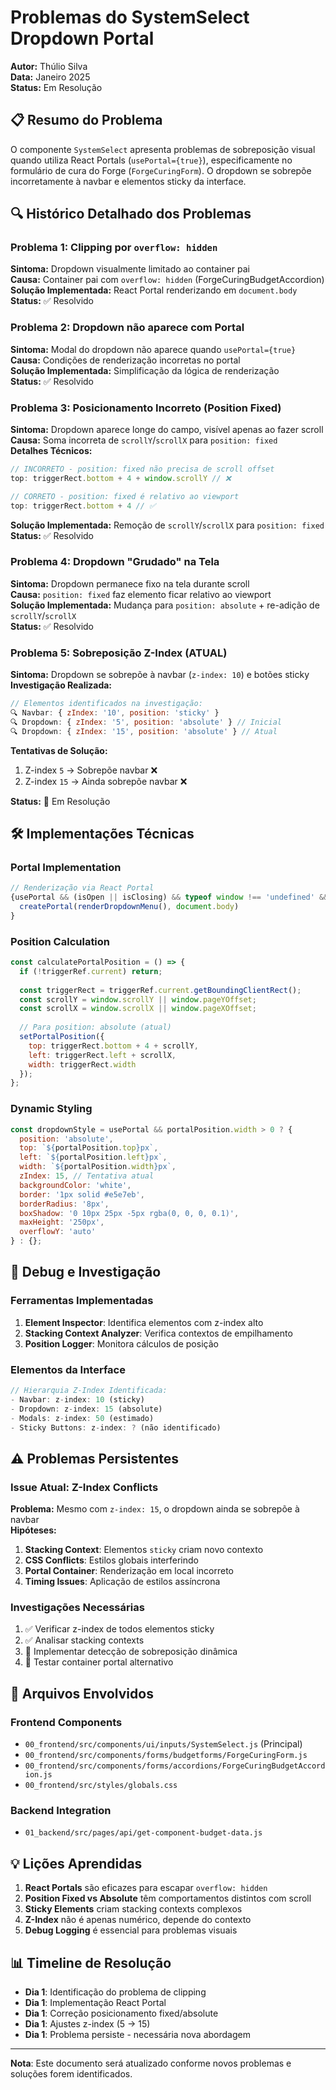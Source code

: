 # Problemas do SystemSelect Dropdown Portal

**Autor:** Thúlio Silva  
**Data:** Janeiro 2025  
**Status:** Em Resolução  

## 📋 Resumo do Problema

O componente `SystemSelect` apresenta problemas de sobreposição visual quando utiliza React Portals (`usePortal={true}`), especificamente no formulário de cura do Forge (`ForgeCuringForm`). O dropdown se sobrepõe incorretamente à navbar e elementos sticky da interface.

## 🔍 Histórico Detalhado dos Problemas

### Problema 1: Clipping por `overflow: hidden`
**Sintoma:** Dropdown visualmente limitado ao container pai  
**Causa:** Container pai com `overflow: hidden` (ForgeCuringBudgetAccordion)  
**Solução Implementada:** React Portal renderizando em `document.body`  
**Status:** ✅ Resolvido  

### Problema 2: Dropdown não aparece com Portal
**Sintoma:** Modal do dropdown não aparece quando `usePortal={true}`  
**Causa:** Condições de renderização incorretas no portal  
**Solução Implementada:** Simplificação da lógica de renderização  
**Status:** ✅ Resolvido  

### Problema 3: Posicionamento Incorreto (Position Fixed)
**Sintoma:** Dropdown aparece longe do campo, visível apenas ao fazer scroll  
**Causa:** Soma incorreta de `scrollY`/`scrollX` para `position: fixed`  
**Detalhes Técnicos:**
```javascript
// INCORRETO - position: fixed não precisa de scroll offset
top: triggerRect.bottom + 4 + window.scrollY // ❌

// CORRETO - position: fixed é relativo ao viewport  
top: triggerRect.bottom + 4 // ✅
```
**Solução Implementada:** Remoção de `scrollY`/`scrollX` para `position: fixed`  
**Status:** ✅ Resolvido  

### Problema 4: Dropdown "Grudado" na Tela
**Sintoma:** Dropdown permanece fixo na tela durante scroll  
**Causa:** `position: fixed` faz elemento ficar relativo ao viewport  
**Solução Implementada:** Mudança para `position: absolute` + re-adição de `scrollY`/`scrollX`  
**Status:** ✅ Resolvido  

### Problema 5: Sobreposição Z-Index (ATUAL)
**Sintoma:** Dropdown se sobrepõe à navbar (`z-index: 10`) e botões sticky  
**Investigação Realizada:**
```javascript
// Elementos identificados na investigação:
🔍 Navbar: { zIndex: '10', position: 'sticky' }
🔍 Dropdown: { zIndex: '5', position: 'absolute' } // Inicial
🔍 Dropdown: { zIndex: '15', position: 'absolute' } // Atual
```

**Tentativas de Solução:**
1. Z-index `5` → Sobrepõe navbar ❌
2. Z-index `15` → Ainda sobrepõe navbar ❌

**Status:** 🔄 Em Resolução  

## 🛠 Implementações Técnicas

### Portal Implementation
```javascript
// Renderização via React Portal
{usePortal && (isOpen || isClosing) && typeof window !== 'undefined' && 
  createPortal(renderDropdownMenu(), document.body)
}
```

### Position Calculation
```javascript
const calculatePortalPosition = () => {
  if (!triggerRef.current) return;
  
  const triggerRect = triggerRef.current.getBoundingClientRect();
  const scrollY = window.scrollY || window.pageYOffset;
  const scrollX = window.scrollX || window.pageXOffset;
  
  // Para position: absolute (atual)
  setPortalPosition({
    top: triggerRect.bottom + 4 + scrollY,
    left: triggerRect.left + scrollX,
    width: triggerRect.width
  });
};
```

### Dynamic Styling
```javascript
const dropdownStyle = usePortal && portalPosition.width > 0 ? {
  position: 'absolute',
  top: `${portalPosition.top}px`,
  left: `${portalPosition.left}px`, 
  width: `${portalPosition.width}px`,
  zIndex: 15, // Tentativa atual
  backgroundColor: 'white',
  border: '1px solid #e5e7eb',
  borderRadius: '8px',
  boxShadow: '0 10px 25px -5px rgba(0, 0, 0, 0.1)',
  maxHeight: '250px',
  overflowY: 'auto'
} : {};
```

## 🔬 Debug e Investigação

### Ferramentas Implementadas
1. **Element Inspector**: Identifica elementos com z-index alto
2. **Stacking Context Analyzer**: Verifica contextos de empilhamento  
3. **Position Logger**: Monitora cálculos de posição

### Elementos da Interface
```javascript
// Hierarquia Z-Index Identificada:
- Navbar: z-index: 10 (sticky)
- Dropdown: z-index: 15 (absolute) 
- Modals: z-index: 50 (estimado)
- Sticky Buttons: z-index: ? (não identificado)
```

## ⚠️ Problemas Persistentes

### Issue Atual: Z-Index Conflicts
**Problema:** Mesmo com `z-index: 15`, o dropdown ainda se sobrepõe à navbar  
**Hipóteses:**
1. **Stacking Context**: Elementos `sticky` criam novo contexto
2. **CSS Conflicts**: Estilos globais interferindo  
3. **Portal Container**: Renderização em local incorreto
4. **Timing Issues**: Aplicação de estilos assíncrona

### Investigações Necessárias
1. ✅ Verificar z-index de todos elementos sticky
2. ✅ Analisar stacking contexts
3. 🔄 Implementar detecção de sobreposição dinâmica
4. 🔄 Testar container portal alternativo

## 📁 Arquivos Envolvidos

### Frontend Components
- `00_frontend/src/components/ui/inputs/SystemSelect.js` (Principal)
- `00_frontend/src/components/forms/budgetforms/ForgeCuringForm.js`
- `00_frontend/src/components/forms/accordions/ForgeCuringBudgetAccordion.js`
- `00_frontend/src/styles/globals.css`

### Backend Integration  
- `01_backend/src/pages/api/get-component-budget-data.js`

## 💡 Lições Aprendidas

1. **React Portals** são eficazes para escapar `overflow: hidden`
2. **Position Fixed vs Absolute** têm comportamentos distintos com scroll
3. **Sticky Elements** criam stacking contexts complexos
4. **Z-Index** não é apenas numérico, depende do contexto
5. **Debug Logging** é essencial para problemas visuais

## 📊 Timeline de Resolução

- **Dia 1**: Identificação do problema de clipping
- **Dia 1**: Implementação React Portal  
- **Dia 1**: Correção posicionamento fixed/absolute
- **Dia 1**: Ajustes z-index (5 → 15)
- **Dia 1**: Problema persiste - necessária nova abordagem

---

**Nota**: Este documento será atualizado conforme novos problemas e soluções forem identificados.